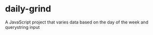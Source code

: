 # daily-grind
A JavaScript project that varies data based on the day of the week and querystring input 
